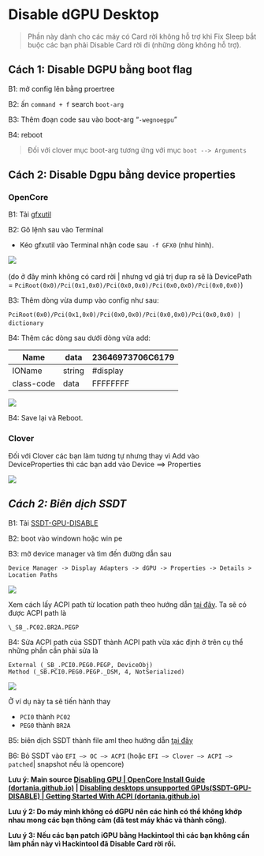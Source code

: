 # Disable dGPU Desktop

> Phần này dành cho các máy có Card rời không hỗ trợ khi Fix Sleep bắt buộc các bạn phải Disable Card rời đi (những dòng không hỗ trợ).

## Cách 1: Disable DGPU bằng boot flag

B1: mở config lên bằng proertree

B2: ấn `command + f` search `boot-arg`

B3: Thêm đoạn code sau vào boot-arg “`-wegnoegpu`” 

B4: reboot

> Đối với clover mục boot-arg tương ứng với mục `boot --> Arguments`

## **Cách 2: Disable Dgpu bằng device properties**

### OpenCore

B1: Tải [gfxutil](https://github.com/acidanthera/gfxutil/releases)

B2: Gõ lệnh sau vào Terminal 

- Kéo gfxutil vào Terminal nhận code sau` -f GFX0` (như hình).

![](https://lh5.googleusercontent.com/6tUCYgfFlIzsP2sR0ET-S0Fxv49LVbta9wpXpmOVx-GoxJ5bEzC0K7cU0rSstmWZz10oK15y8sYkLXcf99SblF9JljCOBspbi2yWx4YQ6z3K59HLgDq-MG-gtNqRUo1ZbEuXDEeQ=s0) 

(do ở đây mình không có card rời | nhưng vd giá trị dup ra sẽ là DevicePath = `PciRoot(0x0)/Pci(0x1,0x0)/Pci(0x0,0x0)/Pci(0x0,0x0)/Pci(0x0,0x0)`)

B3: Thêm dòng vừa dump vào config như sau: 

`PciRoot(0x0)/Pci(0x1,0x0)/Pci(0x0,0x0)/Pci(0x0,0x0)/Pci(0x0,0x0) | dictionary`  

B4: Thêm các dòng sau dưới dòng vừa add: 

| Name       | data   | 23646973706C6179 |
| ---------- | ------ | ---------------- |
| IOName     | string | #display         |
| class-code | data   | FFFFFFFF         |

![](https://lh5.googleusercontent.com/pbACDJWPgu-fxjybli620i-RJNblggMHTL9BS-Wbq2oD6uCOLy-YgLM8FxklZoh7TsyLMJ8hNoVDdfKzhTMVatdBD_uSsy_WEC_VK1lzbsQ7sDLUzSO5mdJUUUk-uexOqCNS0FVh=s0)

B4: Save lại và Reboot.

### Clover

Đối với Clover các bạn làm tương tự nhưng thay vì Add vào DeviceProperties thì các bạn add vào Device ==> Properties

![](https://everythingforhackintosher.files.wordpress.com/2021/09/cleanshot-2021-09-11-at-13.49.37.png?w=1024)

## ***Cách 2: Biên dịch SSDT***

B1: Tải [SSDT-GPU-DISABLE](https://github.com/dortania/Getting-Started-With-ACPI/blob/master/extra-files/decompiled/SSDT-GPU-DISABLE.dsl.zip)

B2: boot vào windown hoặc win pe

B3: mở device manager và tìm đến đường dẫn sau

```
Device Manager -> Display Adapters -> dGPU -> Properties -> Details > Location Paths
```

![](https://dortania.github.io/Getting-Started-With-ACPI/assets/img/amd.acf5492b.png)

Xem cách lấy ACPI path từ location path theo hướng dẫn [tại đây](https://heavietnam.ga/2022/04/29/cach-xac-dinh-phan-cung/#Xac_dinh_location_path). Ta sẽ có được ACPI path là

```
\_SB_.PC02.BR2A.PEGP
```

B4: Sửa ACPI path của SSDT thành ACPI path vừa xác định ở trên cụ thể những phần cần phải sửa là

```
External (_SB_.PCI0.PEG0.PEGP, DeviceObj)
Method (_SB.PCI0.PEG0.PEGP._DSM, 4, NotSerialized)
```

![](https://i.imgur.com/kVZjEvp.png)

Ở ví dụ này ta sẽ tiến hành thay

- `PCI0` thành `PC02`
- `PEG0` thành `BR2A`

B5: biên dịch SSDT thành file aml theo hướng dẫn [tại đây](https://heavietnam.ga/2021/09/29/xxvi-patch-dsdt-phan-1/)

B6: Bỏ SSDT vào `EFI –> OC –> ACPI` (hoặc `EFI –> Clover –> ACPI –> patched`| snapshot nếu là opencore)

**Lưu ý: Main source [Disabling GPU | OpenCore Install Guide (dortania.github.io)](https://dortania.github.io/OpenCore-Install-Guide/extras/spoof.html#windows-gpu-selection) | [Disabling desktops unsupported GPUs(SSDT-GPU-DISABLE) | Getting Started With ACPI (dortania.github.io)](https://dortania.github.io/Getting-Started-With-ACPI/Desktops/desktop-disable.html#finding-the-acpi-path-of-the-gpu)**

**Lưu ý 2: Do máy mình không có dGPU nên các hình có thể không khớp nhau mong các bạn thông cảm (đã test máy khác và thành công)**.

**Lưu ý 3: Nếu các bạn patch iGPU bằng Hackintool thì các bạn không cần làm phần này vì Hackintool đã Disable Card rời rồi.**
